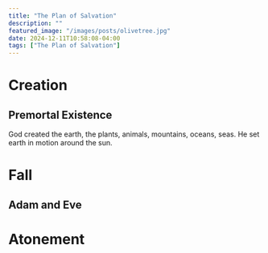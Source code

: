 ```yaml
---
title: "The Plan of Salvation"
description: ""
featured_image: "/images/posts/olivetree.jpg"
date: 2024-12-11T10:58:08-04:00
tags: ["The Plan of Salvation"]
---
```


# Creation

## Premortal Existence

God created the earth, the plants, animals, mountains, oceans, seas. He set earth in motion around the sun. 

# Fall

## Adam and Eve

# Atonement

